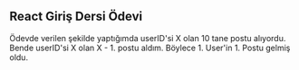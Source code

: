 ## React Giriş Dersi Ödevi

Ödevde verilen şekilde yaptığımda userID'si X olan 10 tane postu alıyordu. 
Bende userID'si X olan X - 1. postu aldım. Böylece 1. User'in 1. Postu gelmiş oldu.